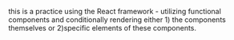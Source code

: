 this is a practice using the React framework - utilizing functional components and conditionally rendering either 1) the components themselves or 2)specific elements of these components.
